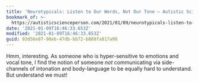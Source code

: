 ```yaml
---
title: 'Neurotypicals: Listen to Our Words, Not Our Tone – Autistic Science Person'
bookmark_of: >-
  https://autisticscienceperson.com/2021/01/09/neurotypicals-listen-to-our-words-not-our-tone/
date: '2021-01-09T16:46:33.653Z'
modified: '2021-01-09T16:46:33.653Z'
guid: 93d56e07-98eb-47db-bb72-b888fa817a90
---
```

Hmm, interesting. As someone who is hyper-sensitive to emotions and vocal tone, I find the notion of someone _not_ communicating via side-channels of intonation and body-language to be equally hard to understand. But understand we must!
